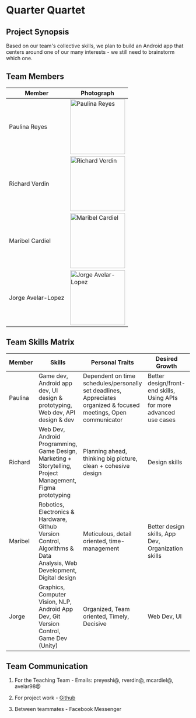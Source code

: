 # Quarter Quartet


## Project Synopsis
Based on our team's collective skills, we plan to build an Android app that centers around one of our many interests - we still need to brainstorm which one.


## Team Members

Member | Photograph
--- | ---
Paulina Reyes | <img src="img/paulinareyesphoto.jpg" alt="Paulina Reyes" title="Paulina Reyes" width="150">
Richard Verdin | <img src="img/cindy-jiang.png" alt="Richard Verdin" title="Richard Verdin" width="150">
Maribel Cardiel | <img src="img/james-li.jpg" alt="Maribel Cardiel" title="Maribel Cardiel" width="150">
Jorge Avelar-Lopez | <img src="img/po-tsui.jpg" alt="Jorge Avelar-Lopez" title="Jorge Avelar-Lopez" width="150">

## Team Skills Matrix
Member | Skills | Personal Traits | Desired Growth | Weaknesses
--- | --- | --- | --- | ---
Paulina | Game dev, Android app dev, UI design & prototyping, Web dev, API design & dev | Dependent on time schedules/personally set deadlines, Appreciates organized & focused meetings, Open communicator | Better design/front-end skills, Using APIs for more advanced use cases | Database manipulation, sending too many messages to a group chat at once
Richard | Web Dev, Android Programming, Game Design, Marketing + Storytelling, Project Management, Figma prototyping | Planning ahead, thinking big picture, clean + cohesive design | Design skills | Low level systems
Maribel | Robotics, Electronics & Hardware, Github Version Control, Algorithms & Data Analysis, Web Development, Digital design | Meticulous, detail oriented, time-management | Better design skills, App Dev, Organization skills | Android App Development
Jorge | Graphics, Computer Vision, NLP, Android App Dev, Git Version Control, Game Dev (Unity) | Organized, Team oriented, Timely, Decisive | Web Dev, UI | Getting hung up on details

## Team Communication  
1. For the Teaching Team - Emails: preyeshi@, rverdin@, mcardiel@, avelar98@

2. For project work - [Github](https://github.com/orgs/StanfordCS194/teams/team-15/)

3. Between teammates - Facebook Messenger

